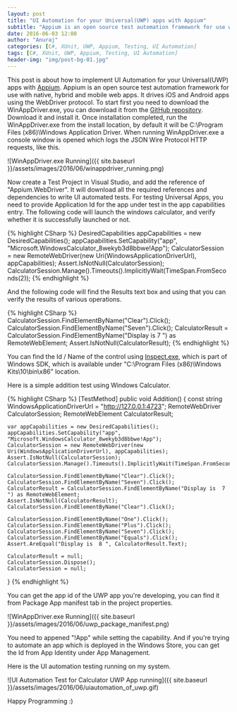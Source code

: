 ```yaml
---
layout: post
title: "UI Automation for your Universal(UWP) apps with Appium"
subtitle: "Appium is an open source test automation framework for use with native, hybrid and mobile web apps. It drives iOS and Android apps using the WebDriver protocol. This post is about how to implement UI Automation for your Universal(UWP) apps with Appium."
date: 2016-06-03 12:00
author: "Anuraj"
categories: [C#, XUnit, UWP, Appium, Testing, UI Automation]
tags: [C#, XUnit, UWP, Appium, Testing, UI Automation]
header-img: "img/post-bg-01.jpg"
---
```

This post is about how to implement UI Automation for your Universal(UWP) apps with [Appium](http://appium.io/). Appium is an open source test automation framework for use with native, hybrid and mobile web apps. It drives iOS and Android apps using the WebDriver protocol. To start first you need to download the WinAppDriver.exe, you can download it from the [GitHub repository](http://download.microsoft.com/download/6/8/7/687DEE85-E907-4A95-8035-8BC969B9EA95/WindowsApplicationDriver.msi). Download it and install it. Once installation completed, run the WinAppDriver.exe from the install location, by default it will be C:\Program Files (x86)\Windows Application Driver. When running WinAppDriver.exe a console window is opened which logs the JSON Wire Protocol HTTP requests, like this.

![WinAppDriver.exe Running]({{ site.baseurl }}/assets/images/2016/06/winappdriver_running.png)

Now create a Test Project in Visual Studio, and add the reference of "Appium.WebDriver". It will download all the required references and dependencies to write UI automated tests. For testing Universal Apps, you need to provide Application Id for the app under test in the app capabilities entry. The following code will launch the windows calculator, and verify whether it is successfully launched or not.

{% highlight CSharp %}
DesiredCapabilities appCapabilities = new DesiredCapabilities();
appCapabilities.SetCapability("app", "Microsoft.WindowsCalculator_8wekyb3d8bbwe!App");
CalculatorSession = new RemoteWebDriver(new Uri(WindowsApplicationDriverUrl), appCapabilities);
Assert.IsNotNull(CalculatorSession);
CalculatorSession.Manage().Timeouts().ImplicitlyWait(TimeSpan.FromSeconds(2));
{% endhighlight %}

And the following code will find the Results text box and using that you can verify the results of various operations.

{% highlight CSharp %}
CalculatorSession.FindElementByName("Clear").Click();
CalculatorSession.FindElementByName("Seven").Click();
CalculatorResult = CalculatorSession.FindElementByName("Display is  7 ") as RemoteWebElement;
Assert.IsNotNull(CalculatorResult);
{% endhighlight %}

You can find the Id / Name of the control using [Inspect.exe](https://msdn.microsoft.com/en-us/library/windows/desktop/dd318521(v=vs.85).aspx), which is part of Windows SDK, which is available under "C:\Program Files (x86)\Windows Kits\10\bin\x86" location.

Here is a simple addition test using Windows Calculator.

{% highlight CSharp %}
[TestMethod]
public void Addition()
{
    const string WindowsApplicationDriverUrl = "http://127.0.0.1:4723";
    RemoteWebDriver CalculatorSession;
    RemoteWebElement CalculatorResult;

    var appCapabilities = new DesiredCapabilities();
    appCapabilities.SetCapability("app", "Microsoft.WindowsCalculator_8wekyb3d8bbwe!App");
    CalculatorSession = new RemoteWebDriver(new Uri(WindowsApplicationDriverUrl), appCapabilities);
    Assert.IsNotNull(CalculatorSession);
    CalculatorSession.Manage().Timeouts().ImplicitlyWait(TimeSpan.FromSeconds(2));

    CalculatorSession.FindElementByName("Clear").Click();
    CalculatorSession.FindElementByName("Seven").Click();
    CalculatorResult = CalculatorSession.FindElementByName("Display is  7 ") as RemoteWebElement;
    Assert.IsNotNull(CalculatorResult);
    CalculatorSession.FindElementByName("Clear").Click();

    CalculatorSession.FindElementByName("One").Click();
    CalculatorSession.FindElementByName("Plus").Click();
    CalculatorSession.FindElementByName("Seven").Click();
    CalculatorSession.FindElementByName("Equals").Click();
    Assert.AreEqual("Display is  8 ", CalculatorResult.Text);

    CalculatorResult = null;
    CalculatorSession.Dispose();
    CalculatorSession = null;
}
{% endhighlight %}

You can get the app id of the UWP app you're developing, you can find it from Package App manifest tab in the project properties.

![WinAppDriver.exe Running]({{ site.baseurl }}/assets/images/2016/06/uwp_package_manifest.png)

You need to appened "!App" while setting the capability. And if you're trying to automate an app which is deployed in the Windows Store, you can get the Id from App Identity under App Management.

Here is the UI automation testing running on my system.

![UI Automation Test for Calculator UWP App running]({{ site.baseurl }}/assets/images/2016/06/uiautomation_of_uwp.gif)

Happy Programming :)
